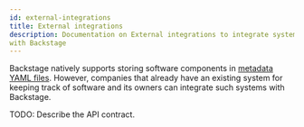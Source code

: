 ```yaml
---
id: external-integrations
title: External integrations
description: Documentation on External integrations to integrate systems
with Backstage
---
```


Backstage natively supports storing software components in
[metadata YAML files](descriptor-format.md). However, companies that already
have an existing system for keeping track of software and its owners can
integrate such systems with Backstage.

TODO: Describe the API contract.
